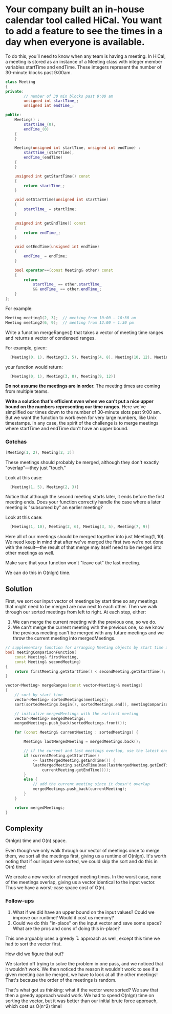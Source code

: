 # Your company built an in-house calendar tool called HiCal. You want to add a feature to see the times in a day when everyone is available.

To do this, you’ll need to know when any team is having a meeting. In HiCal, a meeting is stored as an instance of a Meeting class with integer member variables startTime and endTime. These integers represent the number of 30-minute blocks past 9:00am.

```c++
class Meeting
{
private:
        // number of 30 min blocks past 9:00 am
        unsigned int startTime_;
        unsigned int endTime_;

public:
    Meeting() :
        startTime_(0),
        endTime_(0)
    {
    }

    Meeting(unsigned int startTime, unsigned int endTime) :
        startTime_(startTime),
        endTime_(endTime)
    {
    }

    unsigned int getStartTime() const
    {
        return startTime_;
    }

    void setStartTime(unsigned int startTime)
    {
        startTime_ = startTime;
    }

    unsigned int getEndTime() const
    {
        return endTime_;
    }

    void setEndTime(unsigned int endTime)
    {
        endTime_ = endTime;
    }

    bool operator==(const Meeting& other) const
    {
        return
            startTime_ == other.startTime_
            && endTime_ == other.endTime_;
    }
};
```
For example:
```c++
Meeting meeting1(2, 3);  // meeting from 10:00 – 10:30 am
Meeting meeting2(6, 9);  // meeting from 12:00 – 1:30 pm
```
Write a function mergeRanges() that takes a vector of meeting time ranges and returns a vector of condensed ranges.

For example, given:
```c++
  [Meeting(0, 1), Meeting(3, 5), Meeting(4, 8), Meeting(10, 12), Meeting(9, 10)]
```
your function would return:
```c++
  [Meeting(0, 1), Meeting(3, 8), Meeting(9, 12)]
```
**Do not assume the meetings are in order.** The meeting times are coming from multiple teams.

**Write a solution that's efficient even when we can't put a nice upper bound on the numbers representing our time ranges.** Here we've simplified our times down to the number of 30-minute slots past 9:00 am. But we want the function to work even for very large numbers, like Unix timestamps. In any case, the spirit of the challenge is to merge meetings where startTime and endTime don't have an upper bound.

### Gotchas

```c++
[Meeting(1, 2), Meeting(2, 3)]
```
These meetings should probably be merged, although they don't exactly "overlap"—they just "touch."

Look at this case:
```c++
  [Meeting(1, 5), Meeting(2, 3)]
```
Notice that although the second meeting starts later, it ends before the first meeting ends. Does your function correctly handle the case where a later meeting is "subsumed by" an earlier meeting?

Look at this case:
```c++
  [Meeting(1, 10), Meeting(2, 6), Meeting(3, 5), Meeting(7, 9)]
```
Here all of our meetings should be merged together into just Meeting(1, 10). We need keep in mind that after we've merged the first two we're not done with the result—the result of that merge may itself need to be merged into other meetings as well.

Make sure that your function won't "leave out" the last meeting.

We can do this in O(nlgn) time.

## Solution

First, we sort our input vector of meetings by start time so any meetings that might need to be merged are now next to each other. Then we walk through our sorted meetings from left to right. At each step, either:

1. We can merge the current meeting with the previous one, so we do.
2. We can't merge the current meeting with the previous one, so we know the previous meeting can't be merged with any future meetings and we throw the current meeting into mergedMeetings.

```c++
// supplementary function for arranging Meeting objects by start time ascending
bool meetingComparisonFunction(
    const Meeting& firstMeeting,
    const Meeting& secondMeeting)
{
    return firstMeeting.getStartTime() < secondMeeting.getStartTime();
}

vector<Meeting> mergeRanges(const vector<Meeting>& meetings)
{
    // sort by start time
    vector<Meeting> sortedMeetings(meetings);
    sort(sortedMeetings.begin(), sortedMeetings.end(), meetingComparisonFunction);

    // initialize mergedMeetings with the earliest meeting
    vector<Meeting> mergedMeetings;
    mergedMeetings.push_back(sortedMeetings.front());

    for (const Meeting& currentMeeting : sortedMeetings) {

        Meeting& lastMergedMeeting = mergedMeetings.back();

        // if the current and last meetings overlap, use the latest end time
        if (currentMeeting.getStartTime()
            <= lastMergedMeeting.getEndTime()) {
            lastMergedMeeting.setEndTime(max(lastMergedMeeting.getEndTime(),
                currentMeeting.getEndTime()));
        }
        else {
            // add the current meeting since it doesn't overlap
            mergedMeetings.push_back(currentMeeting);
        }
    }

    return mergedMeetings;
}
```

## Complexity

O(nlgn) time and O(n) space.

Even though we only walk through our vector of meetings once to merge them, we sort all the meetings first, giving us a runtime of O(nlgn). It's worth noting that if our input were sorted, we could skip the sort and do this in O(n) time!

We create a new vector of merged meeting times. In the worst case, none of the meetings overlap, giving us a vector identical to the input vector. Thus we have a worst-case space cost of O(n).

### Follow-ups

1. What if we did have an upper bound on the input values? Could we improve our runtime? Would it cost us memory?
2. Could we do this "in-place" on the input vector and save some space? What are the pros and cons of doing this in-place?

This one arguably uses a greedy ↴ approach as well, except this time we had to sort the vector first.

How did we figure that out?

We started off trying to solve the problem in one pass, and we noticed that it wouldn't work. We then noticed the reason it wouldn't work: to see if a given meeting can be merged, we have to look at all the other meetings! That's because the order of the meetings is random.

That's what got us thinking: what if the vector were sorted? We saw that then a greedy approach would work. We had to spend O(nlgn) time on sorting the vector, but it was better than our initial brute force approach, which cost us O(n^2) time!
